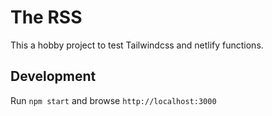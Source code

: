 # The RSS

This a hobby project to test Tailwindcss and netlify functions.

## Development

Run `npm start` and browse `http://localhost:3000`
